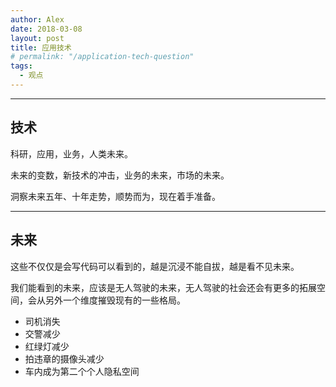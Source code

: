 ```yaml
---
author: Alex
date: 2018-03-08
layout: post
title: 应用技术
# permalink: "/application-tech-question"
tags:
  - 观点
---
```


--------------

## 技术

科研，应用，业务，人类未来。

未来的变数，新技术的冲击，业务的未来，市场的未来。

洞察未来五年、十年走势，顺势而为，现在着手准备。

--------------

## 未来

这些不仅仅是会写代码可以看到的，越是沉浸不能自拔，越是看不见未来。

我们能看到的未来，应该是无人驾驶的未来，无人驾驶的社会还会有更多的拓展空间，会从另外一个维度摧毁现有的一些格局。

- 司机消失
- 交警减少
- 红绿灯减少
- 拍违章的摄像头减少
- 车内成为第二个个人隐私空间
